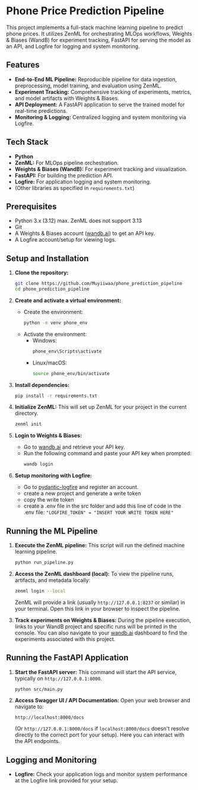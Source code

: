 # Phone Price Prediction Pipeline

This project implements a full-stack machine learning pipeline to predict phone prices. It utilizes ZenML for orchestrating MLOps workflows, Weights & Biases (WandB) for experiment tracking, FastAPI for serving the model as an API, and Logfire for logging and system monitoring.

## Features

*   **End-to-End ML Pipeline:** Reproducible pipeline for data ingestion, preprocessing, model training, and evaluation using ZenML.
*   **Experiment Tracking:** Comprehensive tracking of experiments, metrics, and model artifacts with Weights & Biases.
*   **API Deployment:** A FastAPI application to serve the trained model for real-time predictions.
*   **Monitoring & Logging:** Centralized logging and system monitoring via Logfire.

## Tech Stack

*   **Python**
*   **ZenML:** For MLOps pipeline orchestration.
*   **Weights & Biases (WandB):** For experiment tracking and visualization.
*   **FastAPI:** For building the prediction API.
*   **Logfire:** For application logging and system monitoring.
*   (Other libraries as specified in `requirements.txt`)

## Prerequisites

*   Python 3.x (3.12) max. ZenML does not support 3.13
*   Git
*   A Weights & Biases account ([wandb.ai](https://wandb.ai)) to get an API key.
*  A Logfire account/setup for viewing logs.

## Setup and Installation

1.  **Clone the repository:**
    ```bash
    git clone https://github.com/Muyiiwaa/phone_prediction_pipeline
    cd phone_prediction_pipeline
    ```

2.  **Create and activate a virtual environment:**
    *   Create the environment:
        ```bash
        python -m venv phone_env
        ```
    *   Activate the environment:
        *   Windows:
            ```bash
            phone_env\Scripts\activate
            ```
        *   Linux/macOS:
            ```bash
            source phone_env/bin/activate
            ```

3.  **Install dependencies:**
    ```bash
    pip install -r requirements.txt
    ```

4.  **Initialize ZenML:**
    This will set up ZenML for your project in the current directory.
    ```bash
    zenml init
    ```

5.  **Login to Weights & Biases:**
    *   Go to [wandb.ai](https://wandb.ai) and retrieve your API key.
    *   Run the following command and paste your API key when prompted:
        ```bash
        wandb login
        ```
6. **Setup monitoring with Logfire:**
   * Go to [pydantic-logfire](https://pydantic.dev/logfire) and register an account.
   * create a new project and generate a write token
   * copy the write token
   * create a .env file in the src folder and add this line of code in the .env file:
     ` "LOGFIRE_TOKEN" = "INSERT YOUR WRITE TOKEN HERE" `

## Running the ML Pipeline

1.  **Execute the ZenML pipeline:**
    This script will run the defined machine learning pipeline.
    ```bash
    python run_pipeline.py
    ```

2.  **Access the ZenML dashboard (local):**
    To view the pipeline runs, artifacts, and metadata locally:
    ```bash
    zenml login --local
    ```
    ZenML will provide a link (usually `http://127.0.0.1:8237` or similar) in your terminal. Open this link in your browser to inspect the pipeline.

3.  **Track experiments on Weights & Biases:**
    During the pipeline execution, links to your WandB project and specific runs will be printed in the console. You can also navigate to your [wandb.ai](https://wandb.ai) dashboard to find the experiments associated with this project.

## Running the FastAPI Application

1.  **Start the FastAPI server:**
    This command will start the API service, typically on `http://127.0.0.1:8000`.
    ```bash
    python src/main.py
    ```

2.  **Access Swagger UI / API Documentation:**
    Open your web browser and navigate to:
    ```
    http://localhost:8000/docs
    ```
    (Or `http://127.0.0.1:8000/docs` if `localhost:8000/docs` doesn't resolve directly to the correct port for your setup).
    Here you can interact with the API endpoints.

## Logging and Monitoring

*   **Logfire:** Check your application logs and monitor system performance at the Logfire link provided for your setup.
